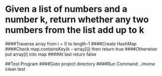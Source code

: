 # Given a list of numbers and a number k, return whether any two numbers from the list add up to k

####Traverse array from i = 0 to length-1 
####Create HashMap 
####Check map.containsKey(k - array[i]) then return true 
####Otherwise put array[i] into map 
####At last return false 


##Test Program 
####Goto project directory 
####Run Command: ./mvnw clean test 
